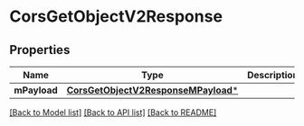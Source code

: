 # CorsGetObjectV2Response

## Properties
Name | Type | Description | Notes
------------ | ------------- | ------------- | -------------
**mPayload** | [**CorsGetObjectV2ResponseMPayload***](CorsGetObjectV2ResponseMPayload.md) |  | 

[[Back to Model list]](../README.md#documentation-for-models) [[Back to API list]](../README.md#documentation-for-api-endpoints) [[Back to README]](../README.md)


